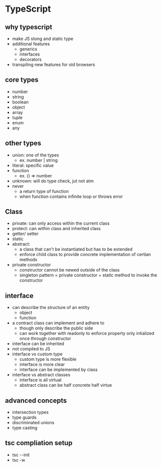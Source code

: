 # TypeScript

## why typescript
- make JS stong and static type
- additional features
  - generics
  - interfaces
  - decorators
- transpiling new features for old browsers

## core types
- number
- string
- boolean
- object
- array
- tuple
- enum
- any

## other types
- union: one of the types
  - ex. number | string
- literal: specific value
- function
  - ex. () => number
- unknown: will do type check, jut not atm
- never
  - a return type of function
  - when function contains infinite loop or throws error


## Class
- private: can only access within the current class
- protect: can within class and inherited class
- getter/ setter
- static
- abstract:
  - a class that can't be instantiated but has to be extended
  - enforce child class to provide concrete implementation of certian methods
- private constructor
  - constructor cannot be newed outside of the class
  - singleton pattern = private constructor + static method to invoke the constructor

## interface
- can describe the structure of an entity
  - object
  - function
- a contract class can implement and adhere to
  - though only describe the public side
  - can work together with readonly to enforce property only intialized once through constructor
- interface can be inherited
- not compiled to JS
- interface vs custom type
  - custom type is more flexible
  - interface is more clear
  - interface can be implemented by class
- interface vs abstract classes
  - interface is all virtual
  - abstract class can be half concrete half virtue

## advanced concepts
- intersection types
- type guards
- discriminated unions
- type casting


## tsc compliation setup
- tsc --init
- tsc -w